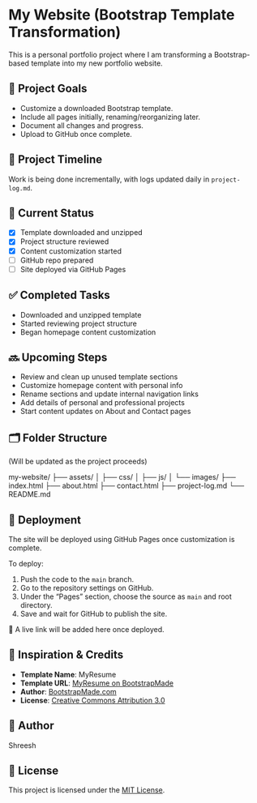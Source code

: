 # My Website (Bootstrap Template Transformation)

This is a personal portfolio project where I am transforming a Bootstrap-based template into my new portfolio website.

## 🔧 Project Goals
- Customize a downloaded Bootstrap template.
- Include all pages initially, renaming/reorganizing later.
- Document all changes and progress.
- Upload to GitHub once complete.

## 📅 Project Timeline
Work is being done incrementally, with logs updated daily in `project-log.md`.

## 📁 Current Status
- [x] Template downloaded and unzipped
- [x] Project structure reviewed
- [x] Content customization started
- [ ] GitHub repo prepared
- [ ] Site deployed via GitHub Pages

## ✅ Completed Tasks
- Downloaded and unzipped template
- Started reviewing project structure
- Began homepage content customization


## 🔜 Upcoming Steps
- Review and clean up unused template sections
- Customize homepage content with personal info
- Rename sections and update internal navigation links
- Add details of personal and professional projects
- Start content updates on About and Contact pages


## 🗂️ Folder Structure

(Will be updated as the project proceeds)

my-website/
├── assets/
│   ├── css/
│   ├── js/
│   └── images/
├── index.html
├── about.html
├── contact.html
├── project-log.md
└── README.md

## 🚀 Deployment

The site will be deployed using GitHub Pages once customization is complete.

To deploy:

1. Push the code to the `main` branch.
2. Go to the repository settings on GitHub.
3. Under the “Pages” section, choose the source as `main` and root directory.
4. Save and wait for GitHub to publish the site.

📍 A live link will be added here once deployed.

## 🙏 Inspiration & Credits

- **Template Name**: MyResume  
- **Template URL**: [MyResume on BootstrapMade](https://bootstrapmade.com/free-html-bootstrap-template-my-resume/)  
- **Author**: [BootstrapMade.com](https://bootstrapmade.com)  
- **License**: [Creative Commons Attribution 3.0](https://bootstrapmade.com/license/)

## 🙌 Author
Shreesh

## 📄 License

This project is licensed under the [MIT License](LICENSE).

